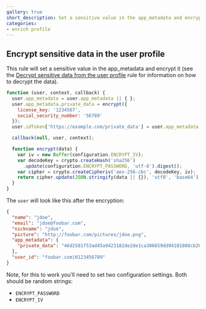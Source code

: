 ```yaml
---
gallery: true
short_description: Set a sensitive value in the app_metadata and encrypt it
categories:
- enrich profile
---
```

## Encrypt sensitive data in the user profile

This rule will set a sensitive value in the app_metadata and encrypt it (see the [Decrypt sensitive data from the user profile](https://auth0.com/rules/decrypt-sensitive-data) rule for information on how to decrypt the data).

```js
function (user, context, callback) {
  user.app_metadata = user.app_metadata || { };
  user.app_metadata.private_data = encrypt({
    license_key: '1234567',
    social_security_number: '56789'
  });
  user.idToken['https://example.com/private_data'] = user.app_metadata.private_data;

  callback(null, user, context);

  function encrypt(data) {
    var iv = new Buffer(configuration.ENCRYPT_IV);
    var decodeKey = crypto.createHash('sha256')
      .update(configuration.ENCRYPT_PASSWORD, 'utf-8').digest();
    var cipher = crypto.createCipheriv('aes-256-cbc', decodeKey, iv);
    return cipher.update(JSON.stringify(data || {}), 'utf8', 'base64') + cipher.final('base64');
  }
}
```

The `user` will look like this after the encryption:

```json
{
  "name": "jdoe",
  "email": "jdoe@foobar.com",
  "nickname": "jdoe",
  "picture": "http://foobar.com/pictures/jdoe.png",
  "app_metadata": {
    "private_data": "46d2581f53ad45a9423182de2de1ca306659dd94101808cb20338b6a6a2f6e32899747197cfe8ade5a1d8b1ed5b9552357a4264b2cc766ea784e1ca688ce84ed"
  },
  "user_id": "foobar.com|0123456789"
}
```

Note, for this to work you'll need to set two configuration settings. Both should be random strings:

- `ENCRYPT_PASSWORD`
- `ENCRYPT_IV`
